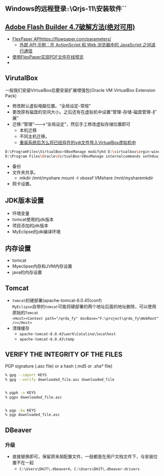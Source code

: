 ## Windows的远程登录`:`\\Qrjs-11\安装软件``

## [Adobe Flash Builder 4.7破解方法(绝对可用)](https://blog.csdn.net/taozoule/article/details/68942206)
- [FlexPaper API](https://flowpaper.com/api/)https://flowpaper.com/parameters/
    + [外部 API 示例：在 ActionScript 和 Web 浏览器中的 JavaScript 之间进行通信](https://help.adobe.com/zh_CN/as3/dev/WS5b3ccc516d4fbf351e63e3d118a9b90204-7cb1.html)
- [使用FlexPaper实现PDF文件在线预览](https://blog.csdn.net/xinxin19881112/article/details/48681637)
- [](https://www.cnblogs.com/xcong/archive/2013/06/20/3142155.html)

## VirutalBox
一般我们安装VirtualBox后要安装扩展增强包(Oracle VM VirtualBox Extension Pack)
- 修改默认虚拟电脑位置。“全局设定-常规”
- 更改原有磁盘的空间大小。之后还有在虚拟机中设置“管理-存储-磁盘管理-扩展”
- 迁移:“管理”--->“全局设定”，然后手工修改虚拟存储位置即可
    + 本机迁移
    + 不同主机迁移。
    + [重装系统后怎么将已经存在的vdi文件导入VirtualBox虚拟机中](https://blog.csdn.net/yang5726685/article/details/78925706)
``` sh
D:\ProgramFiles\VirtualBox>VBoxManage modifyhd D:\virtualbox\orgin-windows10\windows10-orgin.vdi --resize 51200
D:\Program Files\Oracle\VirtualBox>VBoxManage internalcommands sethduuid "D:\VM\VirtualBox VMs\SCADA\SCADA.vdi"
```
- 备份
- 文件夹共享。
    + mkdir /mnt/myshare
mount -t vboxsf VMshare  /mnt/mysharemkdir
- 网卡设置。

## JDK版本设置
- 环境变量
- tomcat使用的jdk版本
- 项目添加的jdk版本
- MyEclipse的jdk编译环境

## 内存设置
- tomcat
- Myeclipse内存和JVM内存设置
- java的内存设置

## Tomcat
- `tomcat`的硬部署(apache-tomcat-6.0.45\conf)  
`MyEclipse`自带的`tomcat`可能将硬部署的两个地址后面的地址删除，可以使用原始的`Tomcat`  
`<Host><Context path="/qrda_fy" docBase="F:\project\qrda_fy\WebRoot" /></Host>`  
- 清理缓存
    - `apache-tomcat-8.0.43\work\Catalina\localhost`
    - `apache-tomcat-8.0.43\temp`

## VERIFY THE INTEGRITY OF THE FILES
PGP signature (.asc file) or a hash (.md5 or .sha* file)
```sh
% gpg --import KEYS
% gpg --verify downloaded_file.asc downloaded_file


% pgpk -a KEYS
% pgpv downloaded_file.asc


% pgp -ka KEYS
% pgp downloaded_file.asc
```

## DBeaver

### 升级
- 直接替换即可，保留原来胡配置文件，一般都是在用户文档文件下，与安装位置不在一起
    + `C:\Users\DHJT\.dbeaver4`、`C:\Users\DHJT\.dbeaver-drivers`